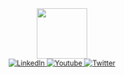 <div id="header" align="center">
  <img src="https://media.giphy.com/media/gjrYDwbjnK8x36xZIO/giphy.gif" width="100"/>
</div>
<div id="badges" align="center">
  <a href="your-linkedin-URL" margin="3px">
    <img src="https://img.shields.io/badge/LinkedIn-blue?style=for-the-badge&logo=linkedin&logoColor=white" alt="LinkedIn "/>
  </a>
  <a href="your-youtube-URL">
    <img src="https://img.shields.io/badge/Instagram-red?style=for-the-badge&logo=instagram&logoColor=white" alt="Youtube "/>
  </a>
  <a href="your-twitter-URL">
    <img src="https://img.shields.io/badge/Twitter-blue?style=for-the-badge&logo=twitter&logoColor=white" alt="Twitter "/>
  </a>
</div>
<div align="center">
  <img src="https://komarev.com/ghpvc/?username=tamiopia&style=flat-square&color=blue" alt="" align="center"/>
</div>

